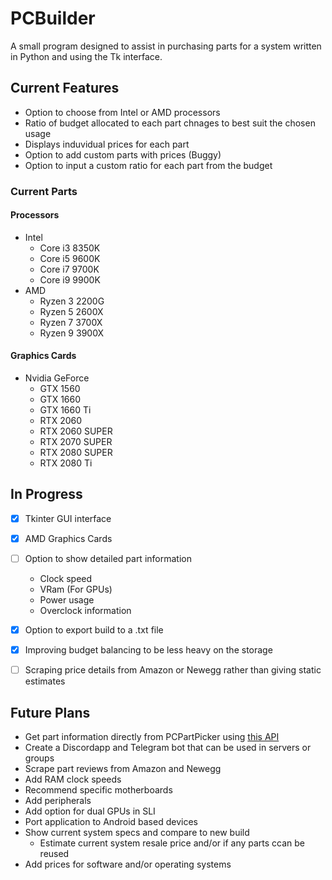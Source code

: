 # PCBuilder #

A small program designed to assist in purchasing parts for a system written in Python and using the Tk interface.



## Current Features ##

* Option to choose from Intel or AMD processors
* Ratio of budget allocated to each part chnages to best suit the chosen usage
* Displays induvidual prices for each part 
* Option to add custom parts with prices (Buggy)
* Option to input a custom ratio for each part from the budget



### Current Parts ###

#### Processors ####

* Intel
  * Core i3 8350K
  * Core i5 9600K
  * Core i7 9700K
  * Core i9 9900K
* AMD
  * Ryzen 3 2200G
  * Ryzen 5 2600X
  * Ryzen 7 3700X
  * Ryzen 9 3900X
  
#### Graphics Cards ####

* Nvidia GeForce
  * GTX 1560
  * GTX 1660
  * GTX 1660 Ti
  * RTX 2060
  * RTX 2060 SUPER
  * RTX 2070 SUPER
  * RTX 2080 SUPER
  * RTX 2080 Ti
  
  
  
## In Progress ##
  
* [x] Tkinter GUI interface
* [x] AMD Graphics Cards
* [ ] Option to show detailed part information
  * Clock speed
  * VRam (For GPUs)
  * Power usage
  * Overclock information
* [x] Option to export build to a .txt file 
* [x] Improving budget balancing to be less heavy on the storage
* [ ] Scraping price details from Amazon or Newegg rather than giving static estimates
  
  
  
 ## Future Plans ##
 
* Get part information directly from PCPartPicker using [this API](https://pypi.org/project/pcpartpicker/)
* Create a Discordapp and Telegram bot that can be used in servers or groups
* Scrape part reviews from Amazon and Newegg
* Add RAM clock speeds
* Recommend specific motherboards
* Add peripherals
* Add option for dual GPUs in SLI
* Port application to Android based devices
* Show current system specs and compare to new build
  * Estimate current system resale price and/or if any parts ccan be reused
* Add prices for software and/or operating systems
